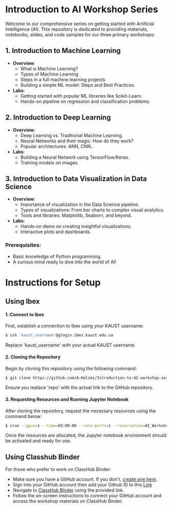 # Introduction to AI Workshop Series

Welcome to our comprehensive series on getting started with Artificial Intelligence (AI). This repository is dedicated to providing materials, notebooks, slides, and code samples for our three primary workshops:

## 1. Introduction to Machine Learning
- **Overview**:
  - What is Machine Learning?
  - Types of Machine Learning
  - Steps in a full machine learning projects
  - Building a simple ML model: Steps and Best Practices.
- **Labs**:
  - Getting started with popular ML libraries like Scikit-Learn.
  - Hands-on pipeline on regression and classification problems.

## 2. Introduction to Deep Learning
- **Overview**:
  - Deep Learning vs. Traditional Machine Learning.
  - Neural Networks and their magic: How do they work?
  - Popular architectures: ANN, CNN..
- **Labs**:
  - Building a Neural Network using TensorFlow/Keras.
  - Training models on images.

## 3. Introduction to Data Visualization in Data Science
- **Overview**:
  - Importance of visualization in the Data Science pipeline.
  - Types of visualizations: From bar charts to complex visual analytics.
  - Tools and libraries: Matplotlib, Seaborn, and beyond.
- **Labs**:
  - Hands-on demo on creating insightful visualizations.
  - Interactive plots and dashboards.

### Prerequisites:
- Basic knowledge of Python programming.
- A curious mind ready to dive into the world of AI!

# Instructions for Setup

## Using Ibex

#### 1.   Connect to Ibex

First, establish a connection to Ibex using your KAUST username:

```bash
$ ssh 'kaust_username'@glogin.ibex.kaust.edu.sa
```
Replace 'kaust_username' with your actual KAUST username.

#### 2.  Cloning the Repository

Begin by cloning this repository using the following command:

```bash
$ git clone https://github.com/A-Halimi/Introduction-to-AI-workshop-series.git
```
Ensure you replace 'repo' with the actual link to the GitHub repository.

#### 3. Requesting Resources and Running Jupyter Notebook

After cloning the repository, request the necessary resources using the command below:

```bash
$ srun --gpus=1 --time=03:00:00 --resv-ports=1 --reservation=AI_Workshop3 --pty /bin/bash -l run_ai_env_jupyter.sh
```
Once the resources are allocated, the Jupyter notebook environment should be activated and ready for use.

## Using Classhub Binder

For those who prefer to work on ClassHub Binder:

- Make sure you have a GitHub account. If you don't, [create one here](https://github.com/).
- Sign into your GitHub account then add your Github ID to this [Link](https://assembly.kaust.edu.sa/form/c0944092-f221-4a23-b471-0c9dd6e4d879) 
- Navigate to [ClassHub Binder](https://classhub.kaust.edu.sa/course/ai-ws/) using the provided link.
- Follow the on-screen instructions to connect your GitHub account and access the workshop materials on ClassHub Binder.




